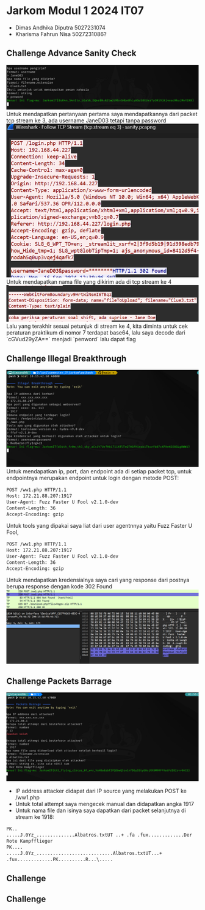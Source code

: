 # Jarkom Modul 1 2024 IT07
- Dimas Andhika Diputra 5027231074
- Kharisma Fahrun Nisa 5027231086?

## Challenge Advance Sanity Check
<img src="./images/1.png" />
Untuk mendapatkan pertanyaan pertama saya mendapatkannya dari packet tcp stream ke 3, ada username JaneD03 tetapi tanpa password
<img src="./images/2.png" />
Untuk mendapatkan nama file yang dikirim ada di tcp stream ke 4
<img src="./images/3.png" />
Lalu yang terakhir sesuai petunjuk di stream ke 4, kita diminta untuk cek peraturan praktikum di nomor 7 terdapat base64, lalu saya decode dari `cGVud29yZA==` menjadi `penword` lalu dapat flag

## Challenge Illegal Breakthrough
<img src="./images/hasil22.png" />
Untuk mendapatkan ip, port, dan endpoint ada di setiap packet tcp, untuk endpointnya merupakan endpoint untuk login dengan metode POST:

```
POST /ww1.php HTTP/1.1
Host: 172.21.88.207:1917
User-Agent: Fuzz Faster U Fool v2.1.0-dev
Content-Length: 36
Accept-Encoding: gzip
```

Untuk tools yang dipakai saya liat dari user agentnnya yaitu Fuzz Faster U Fool,

```
POST /ww1.php HTTP/1.1
Host: 172.21.88.207:1917
User-Agent: Fuzz Faster U Fool v2.1.0-dev
Content-Length: 36
Accept-Encoding: gzip
```

Untuk mendapatkan kredensialnya saya cari yang response dari postnya berupa response dengan kode 302 Found
<img src="./images/aaa.png" />

## Challenge Packets Barrage
<img src="./images/hasil33.png" />

- IP address attacker didapat dari IP source yang melakukan POST ke /ww1.php
- Untuk total attempt saya mengecek manual dan didapatkan angka 1917
- Untuk nama file dan isinya saya dapatkan dari packet selanjutnya di stream ke 1918:

```
PK..
.....J.0Yz_..............Albatros.txtUT	..+ .fa .fux.............Der Rote Kampfflieger
PK....
.....J.0Yz_............................Albatros.txtUT...+ .fux.............PK..........R...\.....
```

## Challenge 

## Challenge